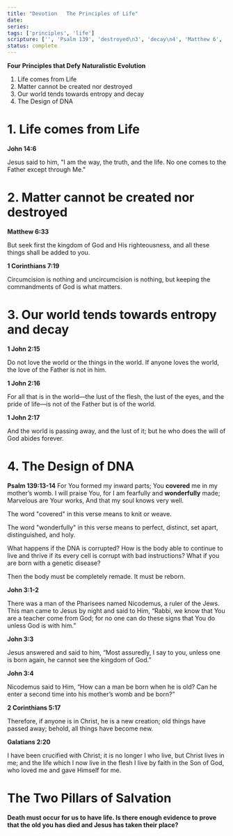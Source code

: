 ```yaml
---
title: "Devotion   The Principles of Life"
date: 
series: 
tags: ['principles', 'life']
scripture: ['', 'Psalm 139', 'destroyed\n3', 'decay\n4', 'Matthew 6', 'John 3', 'Galatians 2', 'Corinthians 5', 'John 14', '2', 'Corinthians 7', 'Life\n2', 'Psalm 139:13-14', '1', 'John 2', 'John 3:1-2']
status: complete
---
```


**Four Principles that Defy Naturalistic Evolution**
1. Life comes from Life
2. Matter cannot be created nor destroyed
3. Our world tends towards entropy and decay
4. The Design of DNA

# **1. Life comes from Life**

**John 14:6**

Jesus said to him, "I am the way, the truth, and the life. No one comes to the Father except through Me."

# **2. Matter cannot be created nor destroyed**

**Matthew 6:33**

But seek first the kingdom of God and His righteousness, and all these things shall be added to you.

**1 Corinthians 7:19**

Circumcision is nothing and uncircumcision is nothing, but keeping the commandments of God is what matters.

# **3. Our world tends towards entropy and decay**

**1 John 2:15**

Do not love the world or the things in the world. If anyone loves the world, the love of the Father is not in him.

**1 John 2:16**

For all that is in the world—the lust of the flesh, the lust of the eyes, and the pride of life—is not of the Father but is of the world.

**1 John 2:17**

And the world is passing away, and the lust of it; but he who does the will of God abides forever.

# **4. The Design of DNA**

**Psalm 139:13-14**
For You formed my inward parts;
You **covered** me in my mother’s womb.
I will praise You, for I am fearfully and **wonderfully** made;
Marvelous are Your works,
And that my soul knows very well.

The word "covered" in this verse means to knit or weave.

The word "wonderfully" in this verse means to perfect, distinct, set apart, distinguished, and holy.

What happens if the DNA is corrupted? How is the body able to continue to live and thrive if its every cell is corrupt with bad instructions? What if you are born with a genetic disease?

Then the body must be completely remade. It must be reborn.

**John 3:1-2**

There was a man of the Pharisees named Nicodemus, a ruler of the Jews. This man came to Jesus by night and said to Him, “Rabbi, we know that You are a teacher come from God; for no one can do these signs that You do unless God is with him.”

**John 3:3**

Jesus answered and said to him, “Most assuredly, I say to you, unless one is born again, he cannot see the kingdom of God.”

**John 3:4**

Nicodemus said to Him, “How can a man be born when he is old? Can he enter a second time into his mother’s womb and be born?”

**2 Corinthians 5:17**

Therefore, if anyone is in Christ, he is a new creation; old things have passed away; behold, all things have become new.

**Galatians 2:20**

I have been crucified with Christ; it is no longer I who live, but Christ lives in me; and the life which I now live in the flesh I live by faith in the Son of God, who loved me and gave Himself for me.

# The Two Pillars of Salvation

**Death must occur for us to have life. Is there enough evidence to prove that the old you has died and Jesus has taken their place?**